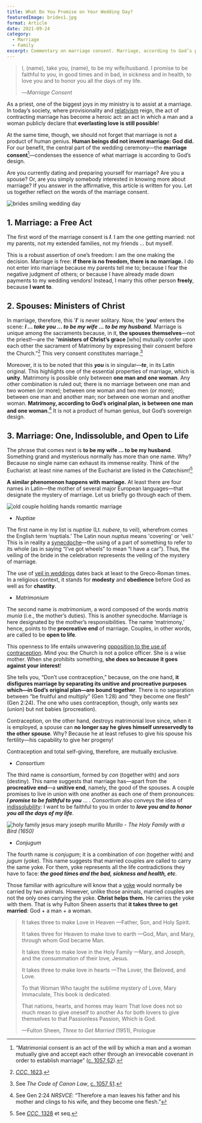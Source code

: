 ```yaml
---
title: What Do You Promise on Your Wedding Day?
featuredImage: brides1.jpg
format: Article
date: 2021-09-24
category:
  - Marriage
  - Family
excerpt: Commentary on marriage consent. Marriage, according to God’s plan, is one (between one man and one woman), indissoluble, and open to life. If there is no freedom, there is no marriage. In a wedding, spouses are ministers of Christ’s grace.
---
```

> I, (name), take you, (name), to be my wife/husband. I promise to be faithful to you, in good times and in bad, in sickness and in health, to love you and to honor you all the days of my life.
>
> —*Marriage Consent*

As a priest, one of the biggest joys in my ministry is to assist at a marriage. In today’s society, where provisionality and [relativism](https://www.catholic.com/magazine/online-edition/how-to-refute-moral-relativism) reign, the act of contracting marriage has become a heroic act: an act in which a man and a woman publicly declare that **everlasting love is still possible**!

At the same time, though, we should not forget that marriage is not a product of human genius. **Human beings did not invent marriage: God did.** For our benefit, the central part of the wedding ceremony—the **marriage consent**[^1]—condenses the essence of what marriage is according to God’s design.

Are you currently dating and preparing yourself for marriage? Are you a spouse? Or, are you simply somebody interested in knowing more about marriage? If you answer in the affirmative, this article is written for you. Let us together reflect on the words of the marriage consent.

![brides smiling wedding day](brides2.jpg)

## 1. Marriage: a Free Act

The first word of the marriage consent is ***I***. I am the one getting married: not my parents, not my extended families, not my friends … but myself.

This is a robust assertion of one’s freedom: I am the one making the decision. Marriage is free: **if there is no freedom, there is no marriage.** I do not enter into marriage because my parents tell me to; because I fear the negative judgment of others; or because I have already made down payments to my wedding vendors! Instead, I marry this other person **freely**, because **I want to**.

## 2. Spouses: Ministers of Christ

In marriage, therefore, this '***I***' is never solitary. Now, the '***you***' enters the scene: ***I … take you … to be my wife … to be my husband***. Marriage is unique among the sacraments because, in it, **the spouses themselves**—not the priest!—are the “**ministers of Christ’s grace** [who] mutually confer upon each other the sacrament of Matrimony by expressing their consent before the Church.”[^2] This very consent constitutes marriage.[^3]

Moreover, it is to be noted that this ***you*** is in singular—***te***, in its Latin original. This highlights one of the essential properties of marriage, which is **unity**. Matrimony is possible only between **one man and** **one woman**. Any other combination is ruled out; there is no marriage between one man and two women (or more); between one woman and two men (or more); between one man and another man; nor between one woman and another woman. **Matrimony, according to God’s original plan, is between one man and one woman**.[^4] It is not a product of human genius, but God’s sovereign design.

## 3. Marriage: One, Indissoluble, and Open to Life

The phrase that comes next is **to be my wife … to be my husband**. Something grand and mysterious normally has more than one name. Why? Because no single name can exhaust its immense reality. Think of the Eucharist: at least nine names of the Eucharist are listed in the _Catechism_![^5]

**A similar phenomenon happens with marriage.** At least there are four names in Latin—the mother of several major European languages—that designate the mystery of marriage. Let us briefly go through each of them.

![old couple holding hands romantic marriage](old_married_couple2.jpg)

- *Nuptiae*

The first name in my list is *nuptiae* (Lt. *nubere*, to veil), wherefrom comes the English term ‘nuptials.’ The Latin noun *nuptus* means 'covering' or 'veil.' This is in reality a [synecdoche](https://literarydevices.net/synecdoche/)—the using of a part of something to refer to its whole (as in saying “I’ve got wheels” to mean “I have a car”). Thus, the veiling of the bride in the celebration represents the veiling of the mystery of marriage.

The use of [veil in weddings](https://www.catholicculture.org/culture/library/dictionary/index.cfm?id=37052) dates back at least to the Greco-Roman times. In a religious context, it stands for **modesty** and **obedience** before God as well as for **chastity**.

- *Matrimonium*

The second name is *matrimonium*, a word composed of the words *matris munia* (i.e., the mother’s duties). This is another synecdoche. Marriage is here designated by the mother’s responsibilities. The name ‘matrimony,’ hence, points to the **procreative end** of marriage. Couples, in other words, are called to be **open to life**.

This openness to life entails unwavering [opposition to the use of contraception](https://www.catholic.com/tract/birth-control). Mind you: the Church is not a police officer. She is a wise mother. When she prohibits something, **she does so because it goes against your interest**! 

She tells you, “Don’t use contraception,” because, on the one hand, **it disfigures marriage by separating its unitive and procreative purposes which—in God’s original plan—are bound together**. There is no separation between “be fruitful and multiply” (Gen 1:28) and “they become one flesh” (Gen 2:24). The one who uses contraception, though, only wants sex (union) but not babies (procreation).

Contraception, on the other hand, destroys matrimonial love since, when it is employed, a spouse can **no longer say he gives himself unreservedly to the other spouse**. Why? Because he at least refuses to give his spouse his fertility—his capability to give her progeny!

Contraception and total self-giving, therefore, are mutually exclusive.

- *Consortium*

The third name is *consortium*, formed by *con* (together with) and *sors* (destiny). This name suggests that marriage has—apart from the **procreative end**—a **unitive end**, namely, the good of the spouses. A couple promises to live in union with one another as each one of them pronounces: ***I promise to be faithful to you*** … . *Consortium* also conveys the idea of [indissolubility](https://media.ascensionpress.com/2018/08/06/the-sacramentality-and-indissolubility-of-marriage/): I want to be faithful to you in order to ***love you and to honor you all the days of my life***.

![holy family jesus mary joseph murillo](murillo_holy_family.jpeg '#float=right')
_Murillo - The Holy Family with a Bird (1650)_

- *Conjugum*

The fourth name is *conjugum*; it is a combination of *con* (together with) and *jugum* (yoke). This name suggests that married couples are called to carry the same yoke. For them, yoke represents all the life contradictions they have to face: ***the good times and the bad, sickness and health, etc***.

Those familiar with agriculture will know that a [yoke](https://www.britannica.com/technology/yoke) would normally be carried by two animals. However, unlike those animals, married couples are not the only ones carrying the yoke. **Christ helps them.** He carries the yoke with them. That is why Fulton Sheen asserts that **it takes three to get married**: God + a man + a woman.

> It takes three to make Love in Heaven
> 	—Father, Son, and Holy Spirit.
>
> It takes three for Heaven to make love to earth
> 	—God, Man, and Mary, through whom God became Man.
>
> It takes three to make love in the Holy Family
> 	—Mary, and Joseph, and the consummation of their love, Jesus.
>
> It takes three to make love in hearts
> 	—The Lover, the Beloved, and Love.
>
> To that Woman Who taught the sublime mystery of Love, Mary Immaculate, 
> 	This book is dedicated.
>
> That nations, hearts, and homes may learn 
> 	That love does not so much mean to give oneself to another 
> 	As for both lovers to give themselves to that Passionless Passion, 
> 	Which is God.
>
> —Fulton Sheen, *Three to Get Married* (1951), Prologue

[^1]: “Matrimonial consent is an act of the will by which a man and a woman mutually give and accept each other through an irrevocable covenant in order to establish marriage” ([c. 1057 §2](https://www.vatican.va/archive/cod-iuris-canonici/eng/documents/cic_lib4-cann998-1165_en.html#CHAPTER_IV.)).
[^2]: [*CCC*, 1623](https://www.vatican.va/archive/ENG0015/__P52.HTM).
[^3]: See *The Code of Canon Law*, [c. 1057 §1](https://www.vatican.va/archive/cod-iuris-canonici/eng/documents/cic_lib4-cann998-1165_en.html#CHAPTER_IV.).
[^4]: See Gen 2:24 *NRSVCE*: “Therefore a man leaves his father and his mother and clings to his wife, and they become one flesh.”
[^5]: See [*CCC*, 1328](https://www.vatican.va/archive/ENG0015/__P3Y.HTM) et seq.

